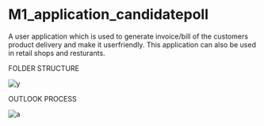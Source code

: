 # M1_application_candidatepoll

A user application which is used to generate invoice/bill of the customers product delivery and make it userfriendly.
This application can also be used in retail shops and resturants.

FOLDER STRUCTURE

![y](https://user-images.githubusercontent.com/60978907/143389620-b20cd564-6cc2-432f-bc36-042b39b0b6b8.jpg)

OUTLOOK PROCESS

![a](https://user-images.githubusercontent.com/60978907/143386872-5dee19e5-7566-4c81-a54c-5e87c2c0d767.jpg)

